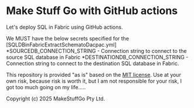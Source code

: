 # Make Stuff Go with GitHub actions

Let's deploy SQL in Fabric using GitHub actions.

We MUST have the below secrets specified for the [SQLDBinFabricExtractSchematoDacpac.yml]
    *SOURCEDB_CONNECTION_STRING - Connection string to connect to the source SQL database in Fabric
    *DESTINATIONDB_CONNECTION_STRING - Connection string to connect to the destination SQL database in Fabric.

This repository is provided "as is" based on the [MIT license](https://opensource.org/licenses/MIT).
Use at your own risk, because risk is worth it, but I am not responsible for your risk, I got too much going on my life.....

Copyright (c) 2025 MakeStuffGo Pty Ltd.

